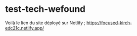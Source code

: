 # test-tech-wefound


Voilà le lien du site déployé sur Netlify ;
https://focused-kirch-edc21c.netlify.app/
